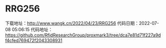 # RRG256
下载地址：http://www.wangk.cn/2022/04/23/RRG256
代码日期：2022-07-08 05:06:15
代码地址：https://github.com/RfidResearchGroup/proxmark3/tree/dca7e81d71f227a9df4cfed769472f2043308931
